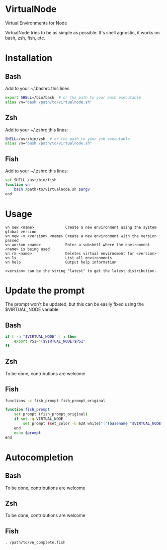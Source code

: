 VirtualNode
===========

Virtual Environments for Node

VirtualNode tries to be as simple as possible.
It's shell agnostic, it works on bash, zsh, fish, etc.


Installation
============


Bash
----

Add to your ~/.bashrc this lines:

```bash
export SHELL=/bin/bash  # or the path to your bash executable
alias vn="bash /path/to/virtualnode.sh"
```

Zsh
----

Add to your ~/.zshrc this lines:

```bash
SHELL=/usr/bin/zsh  # or the path to your zsh executable
alias vn="bash /path/to/virtualnode.sh"
```

Fish
----

Add to your ~/.zshrc this lines:

```sh
set SHELL /usr/bin/fish
function vn
    bash /path/to/virtualnode.sh $argv
end
```

Usage
=====

```
vn new <name>              Create a new environment using the system global version
vn new -v <version> <name> Create a new environment with the version passed
vn workon <name>           Enter a subshell where the environment <name> is being used
vn rm <name>               Deletes virtual envirnoment for <version>
vn ls                      List all environments
vn help                    Output help information

<version> can be the string "latest" to get the latest distribution.
```


Update the prompt
=================

The prompt won't be updated, but this can be easily fixed using the $VIRTUAL_NODE variable.

Bash
----

```bash
if [ -n "$VIRTUAL_NODE" ] ; then
    export PS1="($VIRTUAL_NODE)$PS1"
fi
```

Zsh
----
To be done, contributions are welcome

Fish
----

```sh
functions -c fish_prompt fish_prompt_original

function fish_prompt
    set prompt (fish_prompt_original)
    if set -q VIRTUAL_NODE
        set prompt (set_color -b 62A white)"("(basename "$VIRTUAL_NODE")")"(set_color normal)"$prompt"
    end
    echo $prompt
end
```


Autocompletion
==============

Bash
----
To be done, contributions are welcome

Zsh
----
To be done, contributions are welcome

Fish
----
```sh
. /path/to/vn_complete.fish
```
